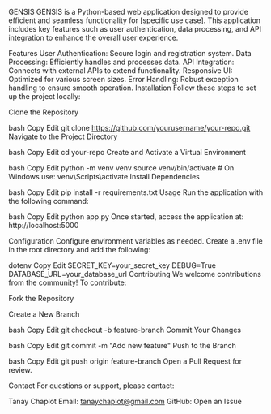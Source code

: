 GENSIS
GENSIS is a Python-based web application designed to provide efficient and seamless functionality for [specific use case]. This application includes key features such as user authentication, data processing, and API integration to enhance the overall user experience.

Features
User Authentication: Secure login and registration system.
Data Processing: Efficiently handles and processes data.
API Integration: Connects with external APIs to extend functionality.
Responsive UI: Optimized for various screen sizes.
Error Handling: Robust exception handling to ensure smooth operation.
Installation
Follow these steps to set up the project locally:

Clone the Repository

bash
Copy
Edit
git clone https://github.com/yourusername/your-repo.git
Navigate to the Project Directory

bash
Copy
Edit
cd your-repo
Create and Activate a Virtual Environment

bash
Copy
Edit
python -m venv venv
source venv/bin/activate  # On Windows use: venv\Scripts\activate
Install Dependencies

bash
Copy
Edit
pip install -r requirements.txt
Usage
Run the application with the following command:

bash
Copy
Edit
python app.py
Once started, access the application at: http://localhost:5000

Configuration
Configure environment variables as needed. Create a .env file in the root directory and add the following:

dotenv
Copy
Edit
SECRET_KEY=your_secret_key
DEBUG=True
DATABASE_URL=your_database_url
Contributing
We welcome contributions from the community! To contribute:

Fork the Repository

Create a New Branch

bash
Copy
Edit
git checkout -b feature-branch
Commit Your Changes

bash
Copy
Edit
git commit -m "Add new feature"
Push to the Branch

bash
Copy
Edit
git push origin feature-branch
Open a Pull Request for review.

Contact
For questions or support, please contact:

Tanay Chaplot
Email: tanaychaplot@gmail.com
GitHub: Open an Issue


